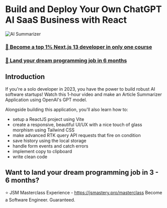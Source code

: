 # Build and Deploy Your Own ChatGPT AI SaaS Business with React
![AI Summarizer](https://i.ibb.co/NK12JG2/Thumbnail-26.png)

### [🌟 Become a top 1% Next.js 13 developer in only one course](https://jsmastery.pro/next13)
### [🚀 Land your dream programming job in 6 months](https://jsmastery.pro/masterclass)

## Introduction
If you're a solo developer in 2023, you have the power to build robust AI software startups! Watch this 1-hour video and make an Article Summarizer Application using OpenAI's GPT model.
 
Alongside building this application, you'll also learn how to:
- setup a ReactJS project using Vite
- create a responsive, beautiful UI/UX with a nice touch of glass morphism using Tailwind CSS
- make advanced RTK query API requests that fire on condition
- save history using the local storage
- handle form events and catch errors
- implement copy to clipboard
- write clean code

## Want to land your dream programming job in 3 - 6 months?
⭐ JSM Masterclass Experience - https://jsmastery.pro/masterclass
Become a Software Engineer. Guaranteed.
